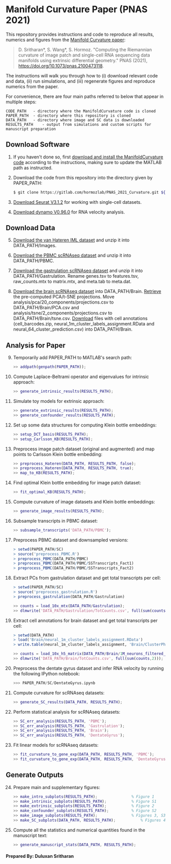 # Manifold Curvature Paper (PNAS 2021)

This repository provides instructions and code to reproduce all results, numerics and figures from the [Manifold Curvature paper](https://doi.org/10.1073/pnas.2100473118):

> D. Sritharan*, S. Wang*, S. Hormoz. "Computing the Riemannian curvature of image patch and single-cell RNA sequencing data manifolds using extrinsic differential geometry." PNAS (2021), https://doi.org/10.1073/pnas.2100473118.

The instructions will walk you through how to (i) download relevant code and data, (ii) run simulations, and (iii) regenerate figures and reproduce numerics from the paper.

For convenience, there are four main paths referred to below that appear in multiple steps:

	CODE_PATH	- directory where the ManifoldCurvature code is cloned
	PAPER_PATH	- directory where this repository is cloned	
	DATA_PATH	- directory where image and SC data is downloaded
	RESULTS_PATH	- output from simulations and custom scripts for manuscript preparation	

## Download Software

1. If you haven't done so, first [download and install the ManifoldCurvature code](https://gitlab.com/hormozlab/ManifoldCurvature) according to the instructions, making sure to update the MATLAB path as instructed.

2. Download the code from this repository into the directory given by PAPER_PATH:

	```bash
	$ git clone https://gitlab.com/hormozlab/PNAS_2021_Curvature.git ${PAPER_PATH}
	```

3. [Download Seurat V3.1.2](https://satijalab.org/seurat/install.html) for working with single-cell datasets.

4. [Download dynamo V0.96.0](https://dynamo-release.readthedocs.io/en/latest/ten_minutes_to_dynamo.html#how-to-install) for RNA velocity analysis.

## Download Data

5. [Download the van Hateren IML dataset](http://bethgelab.org/datasets/vanhateren) and unzip it into DATA_PATH/Images.

6. [Download the PBMC scRNAseq dataset](https://cf.10xgenomics.com/samples/cell-exp/4.0.0/Parent_NGSC3_DI_PBMC/Parent_NGSC3_DI_PBMC_filtered_feature_bc_matrix.tar.gz) and unzip it into DATA_PATH/PBMC.

7. [Download the gastrulation scRNAseq dataset](https://content.cruk.cam.ac.uk/jmlab/atlas_data.tar.gz) and unzip it into DATA_PATH/Gastrulation. Rename genes.tsv to features.tsv, raw_counts.mtx to matrix.mtx, and meta.tab to meta.dat.

8. [Download the brain scRNAseq dataset](https://cf.10xgenomics.com/samples/cell-exp/1.3.0/1M_neurons/1M_neurons_filtered_gene_bc_matrices_h5.h5) into DATA_PATH/Brain. [Retrieve](https://cf.10xgenomics.com/samples/cell-exp/1.3.0/1M_neurons/1M_neurons_analysis.tar.gz) the pre-computed PCA/t-SNE projections. Move analysis/pca/20_components/projections.csv to DATA_PATH/Brain/PCA.csv and analysis/tsne/2_components/projections.csv to DATA_PATH/Brain/tsne.csv. [Download](https://github.com/tinglabs/scAIDE/tree/master/Predicted%20labels/Neural%20dataset) files with cell annotations (cell_barcodes.zip, neural_1m_cluster_labels_assignment.RData and neural_64_cluster_prediction.csv) into DATA_PATH/Brain.

## Analysis for Paper

9. Temporarily add PAPER_PATH to MATLAB's search path:

	```MATLAB
	>> addpath(genpath(PAPER_PATH));
	```

10. Compute Laplace-Beltrami operator and eigenvalues for intrinsic approach:

    ```MATLAB
	>> generate_intrinsic_results(RESULTS_PATH);
    ```

11. Simulate toy models for extrinsic approach:

    ```MATLAB
	>> generate_extrinsic_results(RESULTS_PATH);
	>> generate_confounder_results(RESULTS_PATH);
    ```

12. Set up some data structures for computing Klein bottle embeddings:

    ```MATLAB
	>> setup_DCT_basis(RESULTS_PATH);
	>> setup_Carlsson_KB(RESULTS_PATH);	
    ```

13. Preprocess image patch dataset (original and augmented) and map points to Carlsson Klein bottle embedding:

    ```MATLAB
	>> preprocess_Hateren(DATA_PATH, RESULTS_PATH, false);
	>> preprocess_Hateren(DATA_PATH, RESULTS_PATH, true);	
	>> map_to_KB(RESULTS_PATH);
    ```

14. Find optimal Klein bottle embedding for image patch dataset:

	```MATLAB
	>> fit_optimal_KB(RESULTS_PATH);
	```

15. Compute curvature of image datasets and Klein bottle embeddings:

	```MATLAB
	>> generate_image_results(RESULTS_PATH);
	```

16. Subsample transcripts in PBMC dataset:

	```MATLAB
	>> subsample_transcripts('DATA_PATH/PBMC');
	```

17. Preprocess PBMC dataset and downsampled versions:

	```R
	> setwd(PAPER_PATH/SC)
    > source('preprocess_PBMC.R')
	> preprocess_PBMC(DATA_PATH/PBMC)
	> preprocess_PBMC(DATA_PATH/PBMC/SSTranscripts_Fact1)
	> preprocess_PBMC(DATA_PATH/PBMC/SSTranscripts_Fact2)
	```

18. Extract PCs from gastrulation dataset and get total transcripts per cell:

	```R
	> setwd(PAPER_PATH/SC)
    > source('preprocess_gastrulation.R')
	> preprocess_gastrulation(DATA_PATH/Gastrulation)
	```
	```MATLAB
	>> counts = load_10x_mtx(DATA_PATH/Gastrulation);
	>> dlmwrite('DATA_PATH/Gastrulation/TotCounts.csv', full(sum(counts,2)));	
    ```

19. Extract cell annotations for brain dataset and get total transcripts per cell:

	```R
	> setwd(DATA_PATH)
	> load('Brain/neural_1m_cluster_labels_assignment.RData')
	> write.table(neural_1m_cluster_labels_assignment, 'Brain/ClusterPhenotype.csv', sep=',', col.names=F)
	```
    ```MATLAB	
	>> counts = load_10x_h5_matrix(DATA_PATH/Brain/1M_neurons_filtered_gene_bc_matrices_h5.h5);
	>> dlmwrite('DATA_PATH/Brain/TotCounts.csv', full(sum(counts,2)));
    ```

20. Preprocess the dentate gyrus dataset and infer RNA velocity by running the following IPython notebook:

	```Python
	>>> PAPER_PATH/SC/DentateGyrus.ipynb
	```

21. Compute curvature for scRNAseq datasets:

    ```MATLAB
	>> generate_SC_results(DATA_PATH, RESULTS_PATH);
    ```

22. Perform statistical analysis for scRNAseq datasets:

	```MATLAB
	>> SC_err_analysis(RESULTS_PATH, 'PBMC');
	>> SC_err_analysis(RESULTS_PATH, 'Gastrulation');
	>> SC_err_analysis(RESULTS_PATH, 'Brain');
	>> SC_err_analysis(RESULTS_PATH, 'DentateGyrus');
	```

23. Fit linear models for scRNAseq datasets:

	```MATLAB
	>> fit_curvature_to_gene_exp(DATA_PATH, RESULTS_PATH, 'PBMC');
	>> fit_curvature_to_gene_exp(DATA_PATH, RESULTS_PATH, 'DentateGyrus');
	```

## Generate Outputs

24. Prepare main and supplementary figures:

    ```MATLAB
	>> make_intro_subplots(RESULTS_PATH);				% Figure 1
	>> make_intrinsic_subplots(RESULTS_PATH);			% Figure S1
	>> make_extrinsic_subplots(RESULTS_PATH);			% Figure 2
	>> make_confounder_subplots(RESULTS_PATH);			% Figure S2
	>> make_image_subplots(RESULTS_PATH);				% Figures 3, S3
	>> make_SC_subplots(DATA_PATH, RESULTS_PATH);			% Figures 4-5, S4-S8
    ```

25. Compute all the statistics and numerical quantities found in the manuscript text:

    ```MATLAB
	>> generate_manuscript_stats(DATA_PATH, RESULTS_PATH);
    ```

#### Prepared By: Duluxan Sritharan
